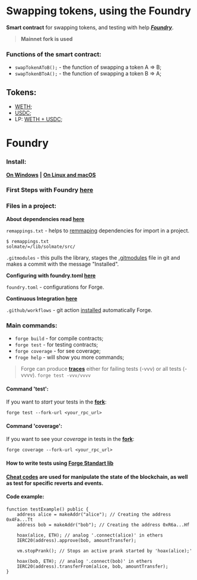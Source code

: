 # __Swapping tokens, using the Foundry__

__Smart contract__ for swapping tokens, and testing with help ___[Foundry](https://book.getfoundry.sh/)___.
> __Mainnet fork is used__

### Functions of the smart contract:
 + `swapTokenAToB();` - the function of swapping a token A => B; 
 + `swapTokenBToA();` - the function of swapping a token B => A; 

## __Tokens:__
- [WETH](https://etherscan.io/address/0xc02aaa39b223fe8d0a0e5c4f27ead9083c756cc2);
- [USDC](https://etherscan.io/address/0xA0b86991c6218b36c1d19D4a2e9Eb0cE3606eB48);
- LP: [ WETH + USDC](https://etherscan.io/address/0xB4e16d0168e52d35CaCD2c6185b44281Ec28C9Dc);

# __Foundry__

### __Install:__
[__On Windows__](https://book.getfoundry.sh/getting-started/installation#on-windows-build-from-source) __|__
[__On Linux and macOS__](https://book.getfoundry.sh/getting-started/installation#on-linux-and-macos)

### __First Steps with Foundry [here](https://book.getfoundry.sh/getting-started/first-steps#first-steps-with-foundry)__

### __Files in a project:__
__About dependencies read [here](https://book.getfoundry.sh/projects/dependencies?highlight=rem#dependencies)__

`remappings.txt` - helps to [remmaping](https://book.getfoundry.sh/projects/dependencies?highlight=rem#remapping-dependencies) dependencies for import in a project.

    $ remappings.txt
    solmate/=/lib/solmate/src/

`.gitmodules` - this pulls the library, stages the [.gitmodules](https://book.getfoundry.sh/projects/dependencies?highlight=.gitmodules#adding-a-dependency) file in git and makes a commit with the message "Installed".

__Configuring with foundry.toml [here](https://book.getfoundry.sh/config/?highlight=foundry.toml#configuring-with-foundrytoml)__

`foundry.toml` - configurations for Forge.

__Continuous Integration [here](https://book.getfoundry.sh/config/continous-integration?highlight=workflows#continuous-integration)__

`.github/workflows` - git action [installed](https://book.getfoundry.sh/config/continous-integration?highlight=workflows#github-actions) automatically Forge.

### __Main commands:__
+ `forge build` - for compile contracts;
+ `forge test` - for testing contracts;
+ `forge coverage` - for see coverage;
+ `froge help` - will show you more commands;

> Forge can produce [__traces__](https://book.getfoundry.sh/forge/traces#understanding-traces) either for failing tests (-vvv) or all tests (-vvvv). 
 `forge test -vvv/vvvv`

#### Command 'test':
If you want to _start_ your tests in the [__fork__](https://book.getfoundry.sh/forge/fork-testing#fork-testing):

    forge test --fork-url <your_rpc_url>

#### Command 'coverage':
If you want to see your _coverage_ in tests in the [__fork__](https://book.getfoundry.sh/forge/fork-testing#fork-testing):

    forge coverage --fork-url <your_rpc_url>

#### __How to write tests using [Forge Standart lib](https://book.getfoundry.sh/forge/writing-tests#writing-tests)__

#### __[Сheat codes](https://book.getfoundry.sh/cheatcodes/#cheatcode-types) are used for manipulate the state of the blockchain, as well as test for specific reverts and events.__

#### __Code example:__
```Solidity
function testExample() public {
    address alice = makeAddr("alice"); // Creating the address 0x4Fa...Tt
    address bob = makeAddr("bob"); // Creating the address 0xR6a...Hf

    hoax(alice, ETH); // analog '.connect(alice)' in ethers
    IERC20(address).approve(bob, amountTransfer);

    vm.stopPrank(); // Stops an active prank started by 'hoax(alice);'

    hoax(bob, ETH); // analog '.connect(bob)' in ethers
    IERC20(address).transferFrom(alice, bob, amountTransfer);
}
```




































